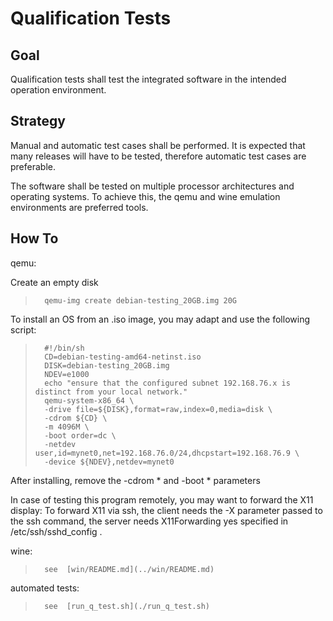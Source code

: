 
Qualification Tests
=============

Goal
-----------

Qualification tests shall test the integrated software in the intended operation environment.

Strategy
-----------

Manual and automatic test cases shall be performed.
It is expected that many releases will have to be tested,
therefore automatic test cases are preferable.

The software shall be tested on multiple processor architectures and operating systems.
To achieve this, the qemu and wine emulation environments are preferred tools.

How To
-----------

qemu:

Create an empty disk

>       qemu-img create debian-testing_20GB.img 20G

To install an OS from an .iso image, you may adapt and use the following script:

>       #!/bin/sh
>       CD=debian-testing-amd64-netinst.iso
>       DISK=debian-testing_20GB.img
>       NDEV=e1000
>       echo "ensure that the configured subnet 192.168.76.x is distinct from your local network."
>       qemu-system-x86_64 \
>       -drive file=${DISK},format=raw,index=0,media=disk \
>       -cdrom ${CD} \
>       -m 4096M \
>       -boot order=dc \
>       -netdev user,id=mynet0,net=192.168.76.0/24,dhcpstart=192.168.76.9 \
>       -device ${NDEV},netdev=mynet0

After installing, remove the -cdrom * and -boot * parameters

In case of testing this program remotely, you may want to forward the X11 display:
To forward X11 via ssh, the client needs the -X parameter passed to the ssh command,
the server needs X11Forwarding yes specified in /etc/ssh/sshd_config .

wine:

>       see  [win/README.md](../win/README.md)

automated tests:

>       see  [run_q_test.sh](./run_q_test.sh)

